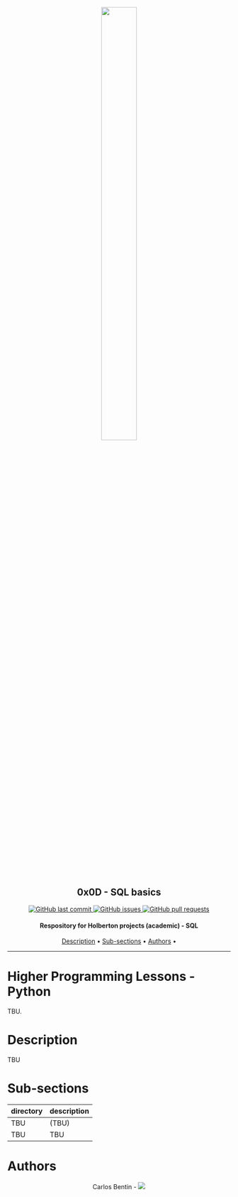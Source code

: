 <h1 align="center" >
<br>
    <img src="https://assets.website-files.com/6105315644a26f77912a1ada/610540e8b4cd6969794fe673_Holberton_School_logo-04-04.svg" height="50%" width="40%">
</h1>

<h2 align="center">
    0x0D - SQL basics
</h2>

<p align="center">
    <a href="https://github.com/Benkdel/holbertonschool-higher_level_programming/commits/main">
        <img src="https://img.shields.io/github/last-commit/Benkdel/holbertonschool-ing.svg?style=flat-square&logo=github&logoColor=white" alt="GitHub last commit">
    </a>
    <a href="https://github.com/Benkdel/holbertonschool-higher_level_programming//issues">
    <img src="https://img.shields.io/github/issues-raw/Benkdel/holbertonschool-higher_level_programming.svg?style=flat-square&logo=github&logoColor=white"
         alt="GitHub issues">
    </a>
    <a href="https://github.com/Benkdel/holbertonschool-higher_level_programming//pulls">
    <img src="https://img.shields.io/github/issues-pr-raw/Benkdel/holbertonschool-higher_level_programming.svg?style=flat-square&logo=github&logoColor=white"
         alt="GitHub pull requests">
    </a>
</p>

<h4 align="center"> Respository for Holberton projects (academic) - SQL </h4>

<p align="center">
    <a href="#Description">Description</a> •
    <a href="#Sub-sections">Sub-sections</a> •
    <a href="#Authors">Authors</a> •
</p>

***
# Higher Programming Lessons - Python
TBU.


# Description
TBU


# Sub-sections
| directory |  description |
|-----------|--------------|
| TBU |  (TBU) |
| TBU                     | TBU                 |


# Authors

<p align="center">
Carlos Bentin -
<a href="https://github.com/Benkdel">
        <img src="https://img.shields.io/badge/Carlos-mainPage-blue">
</a>
</p>
